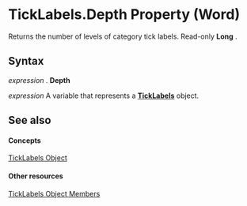 
# TickLabels.Depth Property (Word)

Returns the number of levels of category tick labels. Read-only  **Long** .


## Syntax

 _expression_ . **Depth**

 _expression_ A variable that represents a **[TickLabels](d94e90dc-0b0e-f4af-078e-6f2b97729db5.md)** object.


## See also


#### Concepts


[TickLabels Object](d94e90dc-0b0e-f4af-078e-6f2b97729db5.md)
#### Other resources


[TickLabels Object Members](4d54bd5e-e001-b378-464a-2d713df92c0d.md)
